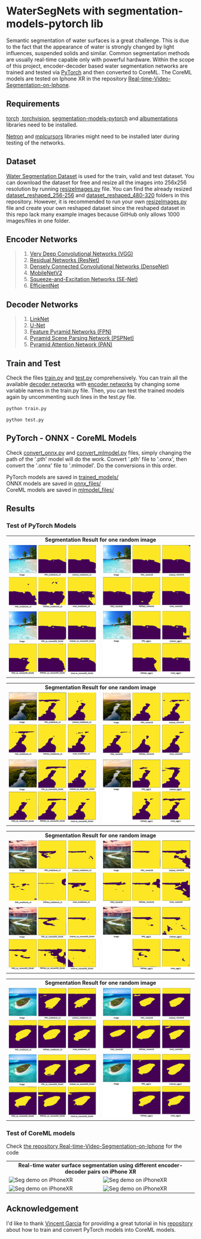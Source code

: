 # WaterSegNets with segmentation-models-pytorch lib
 Semantic segmentation of water surfaces is a great challenge. This is due to the fact that the appearance of water is strongly changed by light influences, suspended solids and similar. Common segmentation methods are usually real-time capable only with powerful hardware. Within the scope of this project, encoder-decoder based water segmentation networks are trained and tested via [PyTorch](https://pytorch.org/) and then converted to CoreML. The CoreML models are tested on Iphone XR in the repository [Real-time-Video-Segmentation-on-Iphone](https://github.com/erdemunal35/Real-time-Video-Segmentation-on-Iphone).

## Requirements
[torch](https://pytorch.org/) ,[torchvision](https://pytorch.org/), [segmentation-models-pytorch](https://smp.readthedocs.io/en/latest/install.html) and [albumentations](https://pypi.org/project/albumentations/) libraries need to be installed.

[Netron](https://github.com/lutzroeder/Netron) and [mplcursors](https://pypi.org/project/mplcursors/) libraries might need to be installed later during testing of the networks.

## Dataset
 [Water Segmentation Dataset](https://www.kaggle.com/gvclsu/water-segmentation-dataset) is used for the train, valid and test dataset. You can download the dataset for free and resize all the images into 256x256 resolution by running [resizeImages.py](https://github.com/erdemunal35/WaterSegNets/blob/main/resizeImages.py) file. You can find the already resized [dataset_reshaped_256-256]() and [dataset_reshaped_480-320]() folders in this repository. However, it is recommended to run your own [resizeImages.py](https://github.com/erdemunal35/WaterSegNets/blob/main/resizeImages.py) file and create your own reshaped dataset since the reshaped dataset in this repo lack many example images because GitHub only allows 1000 images/files in one folder.
 
## Encoder Networks
> 1. [Very Deep Convolutional Networks (VGG)](https://arxiv.org/pdf/1409.1556.pdf)
> 2. [Residual Networks (ResNet)](https://arxiv.org/pdf/1512.03385.pdf)
> 3. [Densely Connected Convolutional Networks (DenseNet)](https://arxiv.org/pdf/1608.06993.pdf)
> 4. [MobileNetV2](https://arxiv.org/pdf/1801.04381.pdf)
> 5. [Squeeze-and-Excitation Networks (SE-Net)](https://arxiv.org/pdf/1709.01507.pdf)
> 6. [EfficientNet](https://arxiv.org/pdf/1905.11946.pdf)

## Decoder Networks
> 1. [LinkNet](https://arxiv.org/pdf/1707.03718.pdf)
> 2. [U-Net](https://arxiv.org/pdf/1505.04597.pdf)
> 3. [Feature Pyramid Networks (FPN)](https://arxiv.org/pdf/1612.03144.pdf)
> 4. [Pyramid Scene Parsing Network (PSPNet)](https://arxiv.org/pdf/1612.01105.pdf)
> 5. [Pyramid Attention Network (PAN)](https://arxiv.org/pdf/1805.10180.pdf)

## Train and Test
Check the files [train.py](https://github.com/erdemunal35/WaterSegNets/blob/main/train.py) and [test.py](https://github.com/erdemunal35/WaterSegNets/blob/main/test.py) comprehensively. You can train all the available [decoder networks](https://smp.readthedocs.io/en/latest/models.html) with [encoder networks](https://smp.readthedocs.io/en/latest/encoders.html) by changing some variable names in the train.py file. Then, you can test the trained models again by uncommenting such lines in the test.py file.
```
python train.py
```
```
python test.py
```
## PyTorch - ONNX - CoreML Models
Check [convert_onnx.py](https://github.com/erdemunal35/WaterSegNets/blob/main/convert_onnx.py) and [convert_mlmodel.py](https://github.com/erdemunal35/WaterSegNets/blob/main/convert_mlmodel.py) files, simply changing the path of the '.pth' model will do the work. Convert '.pth' file to '.onnx', then convert the '.onnx' file to '.mlmodel'. Do the conversions in this order.

PyTorch models are saved in [trained_models/](https://github.com/erdemunal35/WaterSegNets/tree/main/trained_models) <br/>
ONNX models are saved in [onnx_files/](https://github.com/erdemunal35/WaterSegNets/tree/main/onnx_files) <br/>
CoreML models are saved in [mlmodel_files/](https://github.com/erdemunal35/WaterSegNets/tree/main/mlmodel_files) <br/>

## Results

### Test of PyTorch Models
<table>
    <tr>
        <td colspan=2 align="center"><b>Segmentation Result for one random image<b></td>
    </tr>
    <tr>
        <td>
            <img src="https://github.com/erdemunal35/WaterSegNets/blob/main/results/result1.png" alt="Seg demo"></img>
        </td>
        <td>
            <img src="https://github.com/erdemunal35/WaterSegNets/blob/main/results/result2.png" alt="Seg demo"></img>
        </td>
        </tr>
        <tr>
         <td>
            <img src="https://github.com/erdemunal35/WaterSegNets/blob/main/results/result3.png" alt="Seg demo"></img>
        </td>
        <td>
            <img src="https://github.com/erdemunal35/WaterSegNets/blob/main/results/result4.png" alt="Seg demo"></img>
        </td>
    </tr>
</table>

<table>
    <tr>
        <td colspan=2 align="center"><b>Segmentation Result for one random image<b></td>
    </tr>
    <tr>
        <td>
            <img src="https://github.com/erdemunal35/WaterSegNets/blob/main/results/result5.png" alt="Seg demo"></img>
        </td>
        <td>
            <img src="https://github.com/erdemunal35/WaterSegNets/blob/main/results/result6.png" alt="Seg demo"></img>
        </td>
        </tr>
        <tr>
         <td>
            <img src="https://github.com/erdemunal35/WaterSegNets/blob/main/results/result7.png" alt="Seg demo"></img>
        </td>
        <td>
            <img src="https://github.com/erdemunal35/WaterSegNets/blob/main/results/result8.png" alt="Seg demo"></img>
        </td>
    </tr>
</table>

<table>
    <tr>
        <td colspan=2 align="center"><b>Segmentation Result for one random image<b></td>
    </tr>
    <tr>
        <td>
            <img src="https://github.com/erdemunal35/WaterSegNets/blob/main/results/result9.png" alt="Seg demo"></img>
        </td>
        <td>
            <img src="https://github.com/erdemunal35/WaterSegNets/blob/main/results/result10.png" alt="Seg demo"></img>
        </td>
        </tr>
        <tr>
         <td>
            <img src="https://github.com/erdemunal35/WaterSegNets/blob/main/results/result11.png" alt="Seg demo"></img>
        </td>
        <td>
            <img src="https://github.com/erdemunal35/WaterSegNets/blob/main/results/result12.png" alt="Seg demo"></img>
        </td>
    </tr>
</table>

<table>
    <tr>
        <td colspan=2 align="center"><b>Segmentation Result for one random image<b></td>
    </tr>
    <tr>
        <td>
            <img src="https://github.com/erdemunal35/WaterSegNets/blob/main/results/result13.png" alt="Seg demo"></img>
        </td>
        <td>
            <img src="https://github.com/erdemunal35/WaterSegNets/blob/main/results/result14.png" alt="Seg demo"></img>
        </td>
        </tr>
        <tr>
         <td>
            <img src="https://github.com/erdemunal35/WaterSegNets/blob/main/results/result15.png" alt="Seg demo"></img>
        </td>
        <td>
            <img src="https://github.com/erdemunal35/WaterSegNets/blob/main/results/result16.png" alt="Seg demo"></img>
        </td>
    </tr>
</table>

### Test of CoreML models
Check [the repository Real-time-Video-Segmentation-on-Iphone](https://github.com/erdemunal35/Real-time-Video-Segmentation-on-Iphone) for the code
<table align="center">
    <tr>
        <td colspan=3 align="center"><b>Real-time water surface segmentation using different encoder-decoder pairs on iPhone XR<b></td>
    </tr>
    <tr>
        <td>
            <img src="https://github.com/erdemunal35/Real-time-Video-Segmentation-on-Iphone/blob/master/github_data/linknet_mobilenetv2_gif.gif?raw=true" alt="Seg demo on iPhoneXR"></img>
        </td>
        <td>
            <img src="https://github.com/erdemunal35/Real-time-Video-Segmentation-on-Iphone/blob/master/github_data/linknet_resnet18_gif.gif?raw=true" alt="Seg demo on iPhoneXR"></img>
        </td>
    </tr>
    <tr>
    <td>
            <img src="https://github.com/erdemunal35/Real-time-Video-Segmentation-on-Iphone/blob/master/github_data/unet_mobilenetv2_gif.gif?raw=true" alt="Seg demo on iPhoneXR"></img>
        </td>
        <td>
            <img src="https://github.com/erdemunal35/Real-time-Video-Segmentation-on-Iphone/blob/master/github_data/unet_resnet18_gif.gif?raw=true" alt="Seg demo on iPhoneXR"></img>
        </td>
    </tr>
</table>

## Acknowledgement
I'd like to thank [Vincent Garcia](https://github.com/vincentfpgarcia) for providing a great tutorial in his [repository](https://github.com/vincentfpgarcia/from-pytorch-to-coreml) about how to train and convert PyTorch models into CoreML models.

